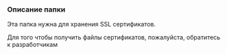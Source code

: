 ### Описание папки

Эта папка нужна для хранения SSL сертификатов.

Для того чтобы получить файлы сертификатов, пожалуйста, обратитесь к разработчикам